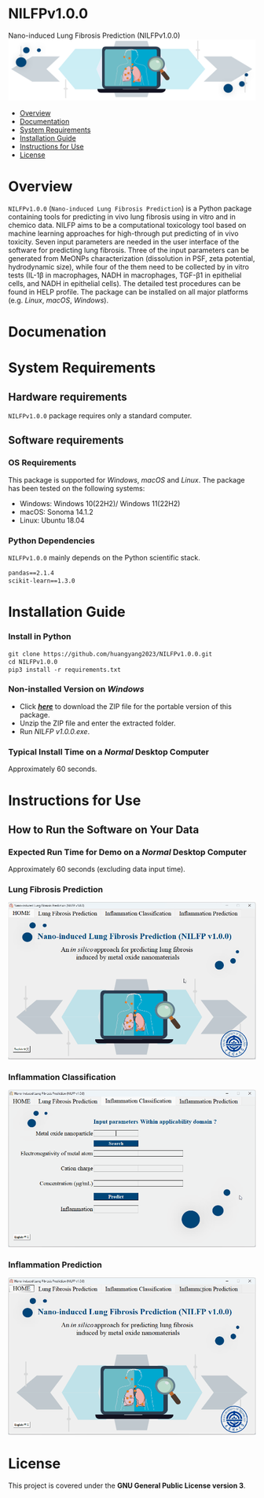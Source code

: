 # NILFPv1.0.0
Nano-induced Lung Fibrosis Prediction (NILFPv1.0.0)
![](/images/llogo.png)
- [Overview](#overview)
- [Documentation](#documentation)
- [System Requirements](#system-requirements)
- [Installation Guide](#installation-guide)
- [Instructions for Use](#Instructions-for-Use)
- [License](#License)
# Overview
`NILFPv1.0.0` (`Nano-induced Lung Fibrosis Prediction`) is a Python package containing tools for predicting in vivo lung fibrosis using in vitro and in chemico data.
NILFP aims to be a computational toxicology tool based on machine learning approaches for high-through put predicting of in vivo toxicity. Seven input parameters are needed in the user interface of the software for predicting lung fibrosis. Three of the input parameters can be generated from MeONPs characterization (dissolution in PSF, zeta potential, hydrodynamic size), while four of the them need to be collected by in vitro tests (IL-1β in macrophages, NADH in macrophages, TGF-β1 in epithelial cells, and NADH in epithelial cells). The detailed test procedures can be found in HELP profile. The package can be installed on all major platforms (e.g. *Linux*, *macOS*, *Windows*).

# Documenation


# System Requirements
## Hardware requirements
`NILFPv1.0.0` package requires only a standard computer.

## Software requirements
### OS Requirements
This package is supported for *Windows*, *macOS* and *Linux*. The package has been tested on the following systems:
+ Windows: Windows 10(22H2)/ Windows 11(22H2)
+ macOS: Sonoma 14.1.2
+ Linux: Ubuntu 18.04

### Python Dependencies
`NILFPv1.0.0` mainly depends on the Python scientific stack.
```
pandas==2.1.4
scikit-learn==1.3.0
```
# Installation Guide
### Install in Python
```
git clone https://github.com/huangyang2023/NILFPv1.0.0.git
cd NILFPv1.0.0
pip3 install -r requirements.txt
```
### Non-installed Version on *Windows*
- Click [***here***](https://github.com/huangyang2023/NILFPv1.0.0/releases/download/NILFPv1.0.0/NILFP.v1.0.0.zip) to download the ZIP file for the portable version of this package.
- Unzip the ZIP file and enter the extracted folder.
- Run *NILFP v1.0.0.exe*.
### Typical Install Time on a *Normal* Desktop Computer
Approximately 60 seconds.

# Instructions for Use
## How to Run the Software on Your Data
### Expected Run Time for Demo on a *Normal* Desktop Computer
Approximately 60 seconds (excluding data input time).
### Lung Fibrosis Prediction
![](/images/LungFibrosis.gif)
### Inflammation Classification
![](/images/InflammationClassification.gif)
### Inflammation Prediction
![](/images/InflammationPrediction.gif)
# License
This project is covered under the **GNU General Public License version 3**.
